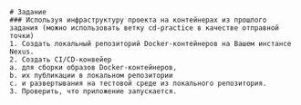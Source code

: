     # Задание
    ### Используя инфраструктуру проекта на контейнерах из прошлого задания (можно использовать ветку cd-practice в качестве отправной точки)
    1. Создать локальный репозиторий Docker-контейнеров на Вашем инстансе Nexus.
    2. Создать CI/CD-конвейер
    a. для сборки образов Docker-контейнеров,
    b. их публикации в локальном репозитории
    c. и развертывания на тестовой среде из локального репозитория.
    3. Проверить, что приложение запускается.